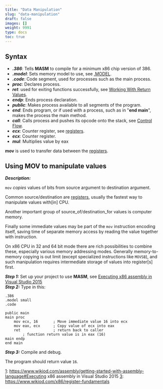 ```yaml
---
title: "Data Manipulation"
slug: "data-manipulation"
draft: false
images: []
weight: 9991
type: docs
toc: true
---
```


## Syntax
- ***.386***: Tells **MASM** to compile for a minimum x86 chip version of 386.  
- ***.model***: Sets memory model to use, see [.MODEL][3].  
- ***.code***: Code segment, used for processes such as the main process.  
- ***proc***: Declares process.  
- ***ret***: used for exiting functions successfully, see [Working With Return Values][2].
- ***endp***: Ends process declaration.  
- ***public***: Makes process available to all segments of the program.  
- ***end***: Ends program, or if used with a process, such as in "**end main**", makes the process the main method.
- ***call***: Calls process and pushes its opcode onto the stack, see [Control Flow][4].
- ***ecx***: Counter register, see [registers][1].
- ***ecx***: Counter register.
- ***mul***: Multiplies value by eax

[1]: https://www.wikiod.com/x86/register-fundamentals
[2]: https://www.wikiod.com/x86/control-flow
[3]: https://msdn.microsoft.com/en-us/library/ss9fh0d6.aspx
[4]: https://en.wikibooks.org/wiki/X86_Assembly/Control_Flow#Function_Calls


**mov** is used to transfer data between the [registers][1].

[1]: https://www.wikiod.com/x86/register-fundamentals

## Using MOV to manipulate values
***Description:***

`mov` *copies* values of bits from source argument to destination argument.

Common source/destination are [registers][3], usually the fastest way to manipulate values with[in] CPU.

Another important group of source_of/destination_for values is computer memory.

Finally some immediate values may be part of the `mov` instruction encoding itself, saving time of separate memory access by reading the value together with instruction.

On x86 CPU in 32 and 64 bit mode there are rich possibilities to combine these, especially various memory addressing modes. Generally memory-to-memory copying is out limit (except specialized instructions like `MOVSB`), and such manipulation requires intermediate storage of values into register[s] first.

***Step 1:*** Set up your project to use **MASM**, see [Executing x86 assembly in Visual Studio 2015][1]  
***Step 2:*** Type in this:

    .386
    .model small
    .code

    public main
    main proc
        mov ecx, 16       ; Move immediate value 16 into ecx
        mov eax, ecx      ; Copy value of ecx into eax
        ret               ; return back to caller
            ; function return value is in eax (16)
    main endp
    end main

***Step 3:*** Compile and debug.

The program should return value `16`.


  [1]: https://www.wikiod.com/assembly/getting-started-with-assembly-language#Executing x86 assembly in Visual Studio 2015
  [3]: https://www.wikiod.com/x86/register-fundamentals

